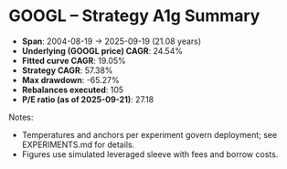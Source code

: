# GOOGL – Strategy A1g Summary

- **Span**: 2004-08-19 → 2025-09-19 (21.08 years)
- **Underlying (GOOGL price) CAGR**: 24.54%
- **Fitted curve CAGR**: 19.05%
- **Strategy CAGR**: 57.38%
- **Max drawdown**: -65.27%
- **Rebalances executed**: 105
- **P/E ratio (as of 2025-09-21)**: 27.18

Notes:

- Temperatures and anchors per experiment govern deployment; see EXPERIMENTS.md for details.
- Figures use simulated leveraged sleeve with fees and borrow costs.

